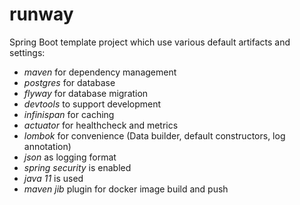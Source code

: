 # runway
Spring Boot template project which use various default artifacts and settings:

- *maven* for dependency management
- *postgres* for database
- *flyway* for database migration
- *devtools* to support development
- *infinispan* for caching
- *actuator* for healthcheck and metrics
- *lombok* for convenience (Data builder, default constructors, log annotation)
- *json* as logging format
- *spring security* is enabled
- *java 11* is used
- *maven jib* plugin for docker image build and push



